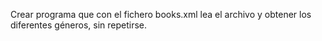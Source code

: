 Crear programa que con el fichero books.xml lea el archivo y obtener los diferentes géneros, sin repetirse.